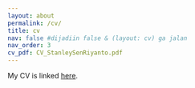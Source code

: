 ```yaml
---
layout: about
permalink: /cv/
title: cv 
nav: false #dijadiin false & (layout: cv) ga jalan
nav_order: 3
cv_pdf: CV_StanleySenRiyanto.pdf
---
```

My CV is linked [here](/assets/pdf/CV_StanleySenRiyanto.pdf).